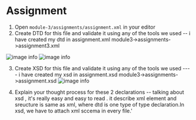 # Assignment

1. Open `module-3/assignments/assignment.xml` in your editor
2. Create DTD for this file and validate it using any of the tools we used
   -- i have created my dtd in assignment.xml
   module3->assignments->assignment3.xml

![image info](../validation/dtd.png)
![image info](../validation/validdtd.png)

3. Create XSD for this file and validate it using any of the tools we used
   ---- i have created my xsd in assignment.xsd
   module3->assignments->assignment.xsd
   ![image info](../validation/validxsd.png)

4. Explain your thought process for these 2 declarations
   -- talking about xsd , it's really easy and easy to read . it describe xml element and sreucture is same as xml, where dtd is one type of type declaration.In xsd, we have to attach xml sccema in every file.'
